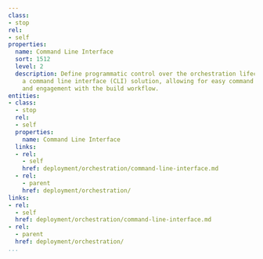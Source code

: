 ```yaml
---
class:
- stop
rel:
- self
properties:
  name: Command Line Interface
  sort: 1512
  level: 2
  description: Define programmatic control over the orchestration lifecycle using
    a command line interface (CLI) solution, allowing for easy command line execution
    and engagement with the build workflow.
entities:
- class:
  - stop
  rel:
  - self
  properties:
    name: Command Line Interface
  links:
  - rel:
    - self
    href: deployment/orchestration/command-line-interface.md
  - rel:
    - parent
    href: deployment/orchestration/
links:
- rel:
  - self
  href: deployment/orchestration/command-line-interface.md
- rel:
  - parent
  href: deployment/orchestration/
...
```

